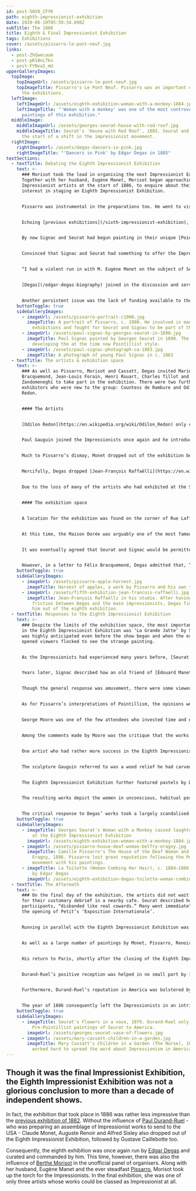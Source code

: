 ```yaml
---
id: post-5QVO_CFYK
path: eighth-impressionist-exhibition
date: 2020-06-10T05:59:34.698Z
subTitle: The 1886
title: Eighth & Final Impressionist Exhibition
tags: Exhibitions
cover: /assets/pissarro-le-pont-neuf.jpg
links:
  - post-ZhQwecaum
  - post-pR18nLTkn
  - post-FYNvaI_mU
upperGalleryImages:
  topImage:
    topImageUrl: /assets/pissarro-le-pont-neuf.jpg
    topImageTitle: Pissarro's Le Pont Neuf. Pissarro was an important contributor to
      the exhibitions.
  leftImage:
    leftImageUrl: /assets/eighth-exhibition-woman-with-a-monkey-1884.jpg
    leftImageTitle: "'Woman with a monkey' was one of the most controversial
      paintings of this exhibition."
  middleImage:
    middleImageUrl: /assets/georges-seurat-house-with-red-roof.jpg
    middleImageTitle: Seurat's 'House with Red Roof', 1883. Seurat and Signac were
      the start of a shift in the impressionist movement.
  rightImage:
    rightImageUrl: /assets/degas-dancers-in-pink.jpg
    rightImageTitle: "'Dancers in Pink' by Edgar Degas in 1885"
textSections:
  - textTitle: Debating the Eighth Impressionist Exhibition
    text: >-
      ### Morisot took the lead in organising the next Impressionist Exhibition.
      Together with her husband, Eugène Manet, Morisot began approaching
      Impressionist artists at the start of 1886, to enquire about their
      interest in staging an Eighth Impressionist Exhibition.


      Pissarro was instrumental in the preparations too. He went to visit Mary Cassatt and Monet to invite them to exhibit with the Impressionists once again. As he had done in many of the prior Impressionist Exhibitions, Pissarro acted as the most tireless advocate for the merits of the group exhibitions.


      Echoing [previous exhibitions](/sixth-impressionist-exhibition), the issue of Degas was raised again. The Impressionists agreed that Degas was an important member of the group, but they disagreed on whether or not he should be allowed to invite his countless friends and acquaintances to show their work. On top of the usual commotion was the added issue of Pissarro’s request; this year, he asked that [Paul Signac](/paul-signac-biography) and [Georges Seurat](/georges-seurat-biography) also join the group.


      By now Signac and Seurat had begun painting in their unique [Pointillist style](https://en.wikipedia.org/wiki/Pointillism), developing the revolutionary technique that would come to characterise the Neo-Impressionist movement. In a bid to pursue a novel direction in his own work, Pissarro had also begun experimenting with Pointillist techniques, albeit with an Impressionist influence. 


      Convinced that Signac and Seurat had something to offer the Impressionist Exhibition, Pissarro wrote to his son, Lucien, describing his difficulties:


      “I had a violent run in with M. Eugène Manet on the subject of Seurat and Signac. The latter was present, as was Guillaumin. \[...] I explained to M. Manet, who probably didn’t understand anything I said, that Seurat has something new to contribute which these gentlemen, despite their talent, are unable to appreciate, that I am personally convinced of the progressive character of his art and certain in time it will yield extraordinary results. \[...] But before anything is done they want to stack the cards and ruin the exhibition. M. Manet was beside himself!”


      [Degas](/edgar-degas-biography) joined in the discussion and served to complicate the issue even further. He insisted that the exhibition be held from the 15th May to the 15th June, which would put the Impressionists’ show on exactly the same dates as the official Salon. He intended it to be a strong statement in opposition of the Salon, but the others felt that this was a ridiculous demand. Nonetheless, somehow his choice prevailed despite the overwhelming majority against it and the exhibition ran on those dates.


      Another persistent issue was the lack of funding available to the group. Morisot quickly became disillusioned with the in-fighting and withdrew her support from the exhibition, along with Monet. At the same time, Degas and Cassatt were unwilling to finance the exhibition themselves. Pissarro had no funds of his own and so, together with Armand Guillaumin who was also trying to act as a peacekeeper and co-organiser, he looked in vain for solutions. Exactly where they would find the money for their exhibition was unclear.
    buttonToggle: true
    sideGalleryImages:
      - imageUrl: /assets/pissarro-portrait-c1900.jpg
        imageTitle: A portrait of Pissarro, c. 1900. He involved in many of the
          exhibitions and fought for Seurat and Signac to be part of the eight.
      - imageUrl: /assets/paul-signac-by-georges-seurat-in-1890.jpg
        imageTitle: Paul Signac painted by Georges Seurat in 1890. The two were
          developing the at the time new Pointillist style.
      - imageUrl: /assets/paul-signac-photograph-ca-1883.jpg
        imageTitle: A photograph of young Paul Signac in c. 1883
  - textTitle: The artists & exhibition space
    text: >-
      ### As well as Pissarro, Morisot and Cassatt, Degas invited Marie
      Bracquemond, Jean-Louis Forain, Henri Rouart, Charles Tillot and Federico
      Zandomeneghi to take part in the exhibition. There were two further
      exhibitors who were new to the group: Countess de Rambure and Odilon
      Redon.


      #### The Artists


      [Odilon Redon](https://en.wikipedia.org/wiki/Odilon_Redon) only contributed a collection of drawings, which were rather unceremoniously hung in the hallway. Meanwhile, Countess de Rambure is thought to have contributed a number of Realist works. In a letter to Pissarro, from 1881, [Caillebotte](/gustave-caillebotte-biography) criticised [Degas](/edgar-degas-biography) for bringing in a “Mme de Rambure” in both 1876 and 1877 but her works were not listed in either catalogues for those exhibitions. Her name was also missing from the 1886 catalogue but historians are certain of her inclusion in the Eighth Impressionist Exhibition thanks to a quip from the critic [Félix Fénéon](https://en.wikipedia.org/wiki/F%C3%A9lix_F%C3%A9n%C3%A9on), who wrote that, “The catalogue did not dare to mention her works.”


      Paul Gauguin joined the Impressionists once again and he introduced his friend [Emile Schuffenecker](https://en.wikipedia.org/wiki/%C3%89mile_Schuffenecker) to the group. Overall, Schuffenecker’s work lacked originality and Pissarro was against his admittance to the exhibition. He was overruled by Morisot and Eugène Manet, who both agreed to Gauguin’s request.


      Much to Pissarro’s dismay, Monet dropped out of the exhibition before it even began, closely followed by Renoir and Caillebotte. Renoir because he would not exhibit without Monet and Caillebotte most likely because he would not exhibit without Monet and with Degas. Similarly, Sisley also declined to take part. 


      Mercifully, Degas dropped [Jean-François Raffaëlli](https://en.wikipedia.org/wiki/Jean-Fran%C3%A7ois_Raffa%C3%ABlli) from the exhibition after he had been such a point of contention between him and the other Impressionists. Raffaëlli had chosen to exhibit at Georges Petit’s Exposition Internationale, demonstrating his loyalty elsewhere and thus making it a point of pride for Degas to reject him - though the decision had already been made by Raffaëlli himself. Incidentally, Monet, Renoir and Sisley also chose to contribute works to Petit’s show.


      Due to the loss of many of the artists who had exhibited at the Seventh Impressionist Exhibition, the only Impressionist works on display in 1886 were those by Morisot, Guillaumin and Gauguin. All of the works contributed by Pissarro were painted in his new, lyrical and very personal take on Pointillism.


      #### The exhibition space


      A location for the exhibition was found on the corner of Rue Laffitte and the boulevard des Italiens, on the second floor above the restaurant Maison Dorée. Once again, the name ‘Impressionists’ was omitted, and the exhibition was simply titled ‘Eighth Exhibition’. The group had been forced to exclude the word ‘Independants’ due to the competition from the new ‘[Salon des Indépendants](https://en.wikipedia.org/wiki/Soci%C3%A9t%C3%A9_des_Artistes_Ind%C3%A9pendants)’, first held in 1884.


      At this time, the Maison Dorée was arguably one of the most famous restaurants in Paris. It was frequented by a largely bourgeois clientele, as well as artists, art dealers and writers. This ensured a healthy number of potential visitors for the Eighth Impressionist Exhibition.


      It was eventually agreed that Seurat and Signac would be permitted to show their paintings with the Impressionists, but they were given a separate room. Pissarro’s Pointillist inspired works joined them. Similarly, this exhibition featured the work of Lucien Pissarro, Camille’s son, who showed his watercolours and woodcuts in the same room. 


      However, in a letter to Félix Bracquemond, Degas admitted that, “The premises are not as large as they should be, but are admirably situated.” This casual phrasing did not describe the extent of the issue; the space was so small that Signac and Seurat’s paintings were consigned to a narrow room, which prevented them from being seen from a distance. As a result, the full effect of the pictures made from the thousands of tiny daubs of paint could not be seen, nor could their use of optical mixing. Thus, the unfortunate decision completely nullified the intention of the artists.
    buttonToggle: true
    sideGalleryImages:
      - imageUrl: /assets/pissarro-apple-harvest.jpg
        imageTitle: Harvest of apples, a work by Pissarro and his own take on Pointillism.
      - imageUrl: /assets/fifth-exhibition-jean-francois-raffaelli.jpg
        imageTitle: Jean-François Raffaëlli in his studio. After having caused a lot of
          friction between Degas and the main impressionists, Degas finally left
          him out of the eighth exhibition.
  - textTitle: Responses to the Eighth Impressionist Exhibition
    text: >-
      ### Despite the limits of the exhibition space, the most important artwork
      in the Eighth Impressionist Exhibition was ‘La Grande Jatte’ by Seurat. It
      was highly anticipated even before the show began and when the exhibition
      opened viewers flocked to see the strange painting.


      As the Impressionists had experienced many years before, [Seurat’s](/georges-seurat-biography) Pointillist work was met with “boisterous laughter, exaggerated in the hope of giving as much pain as possible.” One of the aspects that caused much amusement was Seurat’s inclusion of a woman holding a monkey on a leash. Though they were displayed in a narrow back room, visitors pressed forward to see the paintings. 


      Years later, Signac described how an old friend of [Édouard Manet](/edouard-manet-biography), Alfred Émile Stevens “continually shuttled back and forth between the Maison Dorée and and the neighbouring Café Tortoni to recruit those of his cronies who were sipping on the famous terrace, and brought them to look at Seurat’s canvas to show how low his friend Degas had fallen in welcoming such horrors. He threw his money on the turnstile and did not even wait for change, in such a hurry was he to bring in his forces.”


      Though the general response was amusement, there were some viewers who were genuinely intrigued by the new technique. Similarly, many of the artists were captivated and admiring of Signac and Seurat’s inventiveness. The Belgian Poet, Emile Verhaeren, was one among very few critics to compliment the artworks, but this bravery then turned the ridicule on him! 


      As for Pissarro’s interpretations of Pointillism, the opinions were largely the same. His new acquaintance, the novelist Octave Mirbeau, dismissed Pointillism entirely, even questioning the sincerity of Seurat and his followers. Other friends and supporters of Pissarro appear to have drawn the same conclusions and he was forced to confront the loss of popularity and respect that he had worked so hard to build.


      George Moore was one of the few attendees who invested time and energy in trying to understand the new artworks. He had heard about Seurat’s painting from a friend who described an enormous canvas with a highly unusual colour palette and a lady with a monkey, the tail measuring three yards long! When he went to see the work for himself, he was likely a little disappointed at the diminutive size of the actual monkey. Nonetheless, he got down on his hands and knees in order to examine each of the Pointillist artworks in more detail.


      Among the comments made by Moore was the critique that the works could not easily be told apart. It took him scrutinising the paintings up close to be able to distinguish between Seurat and Pissarro. This was in no small part due to the extremely poor way in which the artworks had been hung, but it was a verdict that was echoed by many critics who attended the exhibition. 


      One artist who had rather more success in the Eighth Impressionist Exhibition was [Gauguin](/paul-gauguin-biography); he wrote to his wife, saying proudly, “Our exhibition has re-opened - and favourably - the whole question of impressionism. I have had great success with artists. M. Bracquemond, the engraver, has purchased with enthusiasm a picture for 250 francs and has put me in touch with a ceramicist, who plans to do art vases. Enchanted with my sculpture, he wants me to make models for him this winter according to my fancy.”


      The sculpture Gauguin referred to was a wood relief he had carved in 1882. More importantly, however, was the influence that the work of Signac and Seurat would have on Gauguin. He recognised at the Eighth Impressionist Exhibition, where his paintings hung side by side with the new Pointillist paintings, that his work lacked originality and colour. Colour was the vital element still missing from his paintings.


      The Eighth Impressionist Exhibition further featured pastels by Degas, demonstrating a different direction for his works too. He described the series of nude figures as, “bathing, washing, drying, rubbing down, combing their hair or having it combed. To produce his pastels, he brought tubs and wash basins into his studio and instructed his models to use them as they would at home. 


      The resulting works depict the women in unconscious, habitual poses. It is both intimate and voyeuristic, “as if you looked through a keyhole” in Degas’ words. In many ways, the pastels echo a previous submission by Gauguin titled ‘Study of a Nude’ or ‘Suzanne Sewing’ from 1880.


      The critical response to Degas’ works took a largely scandalised tone. However, Joris-Karl Husymans interpreted the drawings as displaying an, “attentive cruelty, a patient hatred.” In his eyes, Degas has produced the works as a “retaliation” intended to, “throw in the face of his century the most excessive outrage, the destruction of the invariably respected idol: woman”. On the other hand, he also summarised his review by saying, “If ever works were chaste, definitely chaste, without dilatory precautions and without artifice, these certainly are! They even glorify the scorn of the flesh as no artist, since the Middle Ages, has dared to express it.”
    buttonToggle: true
    sideGalleryImages:
      - imageTitle: Georges Seurat's Woman with a Monkey caused laughter and amusement
          at the Eighth Impressionist Exhibition
        imageUrl: /assets/eighth-exhibition-woman-with-a-monkey-1884.jpg
      - imageUrl: /assets/pissarro-house-deaf-woman-belfry-eragny.jpg
        imageTitle: Camille Pissarro's The House of the Deaf Woman and the Belfry at
          Eragny, 1886. Pissarro lost great reputation following the Pointillist
          movement with his paintings.
      - imageTitle: La Toilette (Woman Combing Her Hair), c. 1884–1886, pastel on paper,
          by Edgar Degas
        imageUrl: /assets/eighth-exhibition-degas-toilette-woman-combing-hair.jpg
  - textTitle: The Aftermath
    text: >-
      ### On the final day of the exhibition, the artists did not wait around
      for their customary debrief in a nearby cafe. Seurat described how the
      participants, “disbanded like real cowards.” Many went immediately to see
      the opening of Petit’s ‘Exposition Internationale’. 


      Running in parallel with the Eighth Impressionist Exhibition was a new venture from [Durand-Ruel](/paul-durand-ruel-biography): an Impressionist exhibition in America. At the beginning of 1886, he set to work compiling over 300 canvasses to send across the Atlantic and in March 1886, he departed for New York. 


      As well as a large number of paintings by Monet, Pissarro, Renoir, Manet, Morisot, Sisley and Degas, Pissarro had also been successful in convincing Durand-Ruel to take some pre-Pointillist works from Signac and Seurat with him too. Durand-Ruel’s grand American exhibition was announced as ‘Works in Oil and Pasel by the Impressionists of Paris’.


      His return to Paris, shortly after the closing of the Eighth Impressionist Exhibition, was met with great speculation. In fact, Durand-Ruel was able to report that America promised a bright future for the [Impressionists](/discover-the-impressionists). His exhibition had been far more successful than he had dared hope and he wrote to [Henri Fantin](https://en.wikipedia.org/wiki/Henri_Fantin-Latour): “Don’t think that the Americans are savages. On the contrary, they are less ignorant, less bound by routine than our French collectors.”


      Durand-Ruel’s positive reception was helped in no small part by [Cassatt’s](/mary-cassatt-biography) tireless advocacy of the Impressionist movement in America. She had enlisted the help of [John Singer Sargent](https://en.wikipedia.org/wiki/John_Singer_Sargent), who had also taken up the mantle as one of the Impressionists’ chief supporters in the US. 


      Furthermore, Durand-Ruel’s reputation in America was bolstered by his early investment in the Barbizon School, which was now extremely popular among collectors there. Thus, the public and the critics who attended the exhibition were far less prejudiced than the French had been, they were willing to entertain the idea that works offered by Durand-Ruel were likely to have value.


      The year of 1886 consequently left the Impressionists in an intriguing position. The Eighth Impressionist Exhibition had had a largely underwhelming impact on the reputation of the Impressionist movement, but it was by no means a disappointing year. Durand-Ruel’s headway in America was an encouraging sign that there was a market for Impressionist art outside of France, and indeed that they could be a great deal more appreciated there than they were at home.
    buttonToggle: true
    sideGalleryImages:
      - imageTitle: Seurat's Flowers in a vase, 1879. Durand-Ruel only took
          Pre-Pointillist paintings of Seurat to America.
        imageUrl: /assets/georges-seurat-vase-of-flowers.jpg
      - imageUrl: /assets/mary-cassatt-children-in-a-garden.jpg
        imageTitle: Mary Cassatt's Children in a Garden (The Nurse), 1878. Cassatt had
          worked hard to spread the word about Impressionism in America.
---
```

## Though it was the final Impressionist Exhibition, the Eighth Impressionist Exhibition was not a glorious conclusion to more than a decade of independent shows.

In fact, the exhibition that took place in 1886 was rather less impressive than the [previous exhibition of 1882](/sixth-impressionist-exhibition). Without the influence of [Paul Durand-Ruel](/paul-durand-ruel-biography) - who was preparing an assemblage of Impressionist works to send to the USA - Claude Monet, Auguste Renoir and Alfred Sisley also dropped out of the Eighth Impressionist Exhibition, followed by Gustave Caillebotte too.

Consequently, the eighth exhibition was once again run by [Edgar Degas](/edgar-degas-biography) and curated and commanded by him. This time, however, there was also the influence of [Berthe Morisot](/berthe-morisot-biography) in the unofficial panel of organisers. Along with her husband, Eugène Manet and the ever steadfast [Pissarro](/camille-pissarro-biography), Morisot took up the torch for the Impressionists. In the final exhibition, she was one of only three artists whose works could be classed as Impressionist at all.
